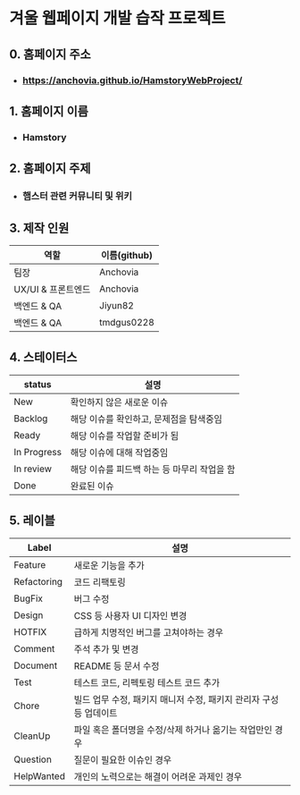 # 겨울 웹페이지 개발 습작 프로젝트

## 0. 홈페이지 주소
* ### https://anchovia.github.io/HamstoryWebProject/

## 1. 홈페이지 이름
* ### Hamstory

## 2. 홈페이지 주제
* ### 햄스터 관련 커뮤니티 및 위키

## 3. 제작 인원
| 역할 | 이름(github) |
| ------ | ---- |
| 팀장 | Anchovia |
| UX/UI & 프론트엔드 | Anchovia |
| 백엔드 & QA | Jiyun82 |
| 백엔드 & QA | tmdgus0228 |

## 4. 스테이터스
| status | 설명 |
| ------ | ---- |
| New | 확인하지 않은 새로운 이슈 |
| Backlog | 해당 이슈를 확인하고, 문제점을 탐색중임 |
| Ready | 해당 이슈를 작업할 준비가 됨 |
| In Progress | 해당 이슈에 대해 작업중임 |
| In review | 해당 이슈를 피드백 하는 등 마무리 작업을 함 |
| Done | 완료된 이슈 |

## 5. 레이블
| Label | 설명 |
| ----- | ---- |
| Feature | 새로운 기능을 추가 |
| Refactoring | 코드 리팩토링 |
| BugFix | 버그 수정 |
| Design | CSS 등 사용자 UI 디자인 변경 |
| HOTFIX | 급하게 치명적인 버그를 고쳐야하는 경우 |
| Comment | 주석 추가 및 변경 |
| Document | README 등 문서 수정 |
| Test | 테스트 코드, 리펙토링 테스트 코드 추가 |
| Chore | 빌드 업무 수정, 패키지 매니저 수정, 패키지 관리자 구성 등 업데이트 |
| CleanUp | 파일 혹은 폴더명을 수정/삭제 하거나 옮기는 작업만인 경우 |
| Question | 질문이 필요한 이슈인 경우 |
| HelpWanted | 개인의 노력으로는 해결이 어려운 과제인 경우 |
